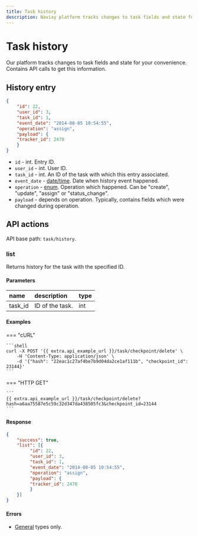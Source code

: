 ```yaml
---
title: Task history
description: Navixy platform tracks changes to task fields and state for your convenience. Contains API calls to get this information.
---
```


# Task history

Our platform tracks changes to task fields and state for your convenience. Contains API calls to get this information.


## History entry

```json
{
    "id": 22,
    "user_id": 3,
    "task_id": 1,
    "event_date": "2014-08-05 10:54:55",
    "operation": "assign",
    "payload": {
    "tracker_id": 2470
    }
}
```

* `id` - int. Entry ID.
* `user_id` - int. User ID.
* `task_id` - int. An ID of the task with which this entry associated.
* `event_date` - [date/time](../../../getting-started/introduction.md#data-types). Date when history event happened.
* `operation` - [enum](../../../getting-started/introduction.md#data-types). Operation which happened. Can be "create", "update", "assign" or "status_change".
* `payload` - depends on operation. Typically, contains fields which were changed during operation.


## API actions

API base path: `task/history`.

### list

Returns history for the task with the specified ID.

#### Parameters

| name    | description     | type | 
|:--------|:----------------|:-----|
| task_id | ID of the task. | int  |

#### Examples

=== "cURL"

    ```shell
    curl -X POST '{{ extra.api_example_url }}/task/checkpoint/delete' \
        -H 'Content-Type: application/json' \
        -d '{"hash": "22eac1c27af4be7b9d04da2ce1af111b", "checkpoint_id": 23144}'
    ```

=== "HTTP GET"

    ```
    {{ extra.api_example_url }}/task/checkpoint/delete?hash=a6aa75587e5c59c32d347da438505fc3&checkpoint_id=23144
    ```

#### Response

```json
{
    "success": true,
    "list": [{
         "id": 22,
         "user_id": 3,
         "task_id": 1,
         "event_date": "2014-08-05 10:54:55",
         "operation": "assign",
         "payload": {
         "tracker_id": 2470
         }
    }]
}
```

#### Errors

* [General](../../../getting-started/errors.md#error-codes) types only.
